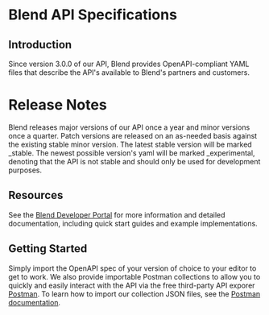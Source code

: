 # Blend API Specifications

## Introduction
Since version 3.0.0 of our API, Blend provides OpenAPI-compliant YAML files that describe the API's available to Blend's partners and customers.

# Release Notes
Blend releases major versions of our API once a year and minor versions once a quarter. Patch versions are released on an as-needed basis against the existing stable minor version. The latest stable version will be marked _stable. The newest possible version's yaml will be marked _experimental, denoting that the API is not stable and should only be used for development purposes.

## Resources
See the [Blend Developer Portal](https://developers.blend.com/blend) for more information and detailed documentation, including quick start guides and example implementations.

## Getting Started
Simply import the OpenAPI spec of your version of choice to your editor to get to work. We also provide importable Postman collections to allow you to quickly and easily interact with the API via the free third-party API exporer [Postman](https://www.postman.com/). To learn how to import our collection JSON files, see the [Postman documentation](https://learning.postman.com/docs/postman/collections/data-formats/#importing-postman-data).